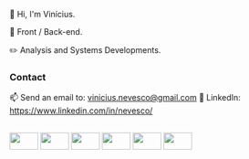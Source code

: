 👋 Hi, I'm Vinícius.

👀 Front / Back-end.

✏️ Analysis and Systems Developments.

### Contact
📫 Send an email to: vinicius.nevesco@gmail.com
🧑 LinkedIn: https://www.linkedin.com/in/nevesco/

##

<div style="display: inline block">
<img width="50px" height="30" src="https://cdn.jsdelivr.net/gh/devicons/devicon/icons/html5/html5-original.svg" />
<img width="50px" height="30" src="https://cdn.jsdelivr.net/gh/devicons/devicon/icons/css3/css3-original.svg" />
<img width="50px" height="30" src="https://cdn.jsdelivr.net/gh/devicons/devicon/icons/javascript/javascript-original.svg" />
<img width="50px" height="30" src="https://cdn.jsdelivr.net/gh/devicons/devicon/icons/php/php-original.svg" />
<img width="50px" height="30" src="https://cdn.jsdelivr.net/gh/devicons/devicon/icons/mysql/mysql-original.svg" />
<img width="50px" height="30" src="https://cdn.jsdelivr.net/gh/devicons/devicon/icons/visualstudio/visualstudio-plain.svg" />
</div>
